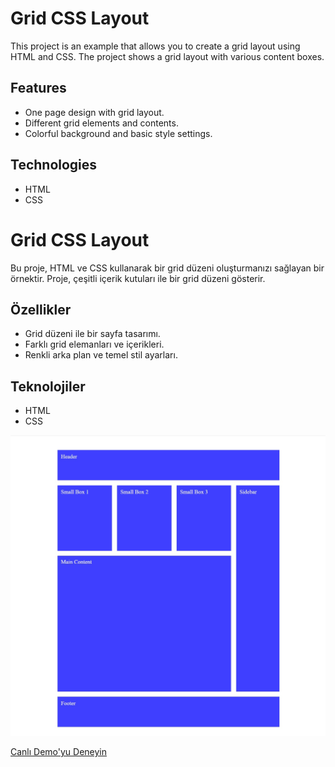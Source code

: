 # Grid CSS Layout

This project is an example that allows you to create a grid layout using HTML and CSS. The project shows a grid layout with various content boxes.

## Features

- One page design with grid layout.
- Different grid elements and contents.
- Colorful background and basic style settings.

## Technologies

- HTML
- CSS

# Grid CSS Layout

Bu proje, HTML ve CSS kullanarak bir grid düzeni oluşturmanızı sağlayan bir örnektir. Proje, çeşitli içerik kutuları ile bir grid düzeni gösterir.

## Özellikler

- Grid düzeni ile bir sayfa tasarımı.
- Farklı grid elemanları ve içerikleri.
- Renkli arka plan ve temel stil ayarları.

## Teknolojiler

- HTML
- CSS

![Cw](./img/grid.jpg)

[Canlı Demo'yu Deneyin](https://fatihycan.github.io/Grid-Css/)
